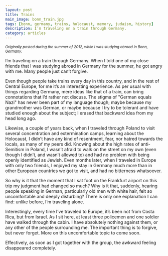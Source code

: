 ```yaml
---
layout: post
title: Trains
main_image: bonn_train.jpg
tags: [bonn, germany, trains, holocaust, memory, judaism, history]
description: I’m traveling on a train through Germany.
category: articles
---
```

<small><em>
Originally posted during the summer of 2012, while I was studying abroad in Bonn, Germany.
</em></small>

I’m traveling on a train through Germany.
When I told one of my close friends that I was studying abroad in Germany for the summer, he got angry with me. Many people just can’t forgive.

Even though people take trains every day in this country, and in the rest of Central Europe, for me it’s an interesting experience. As per usual with things regarding Germany, mere ideas like that of a train, can bring connotations that I’d rather not discuss. The stigma of "German equals Nazi" has never been part of my language though; maybe because my grandmother was German, or maybe because I try to be tolerant and have studied enough about the subject; I erased that backward idea from my head long ago.

Likewise, a couple of years back, when I traveled through Poland to visit several concentration and extermination camps, learning about the Holocaust, I didn’t have any kind of resentment, fear, nor hatred towards the locals, as many of my peers did. Knowing about the high rates of anti-Semitism in Poland, I wasn’t afraid to walk on the street on my own (even though I didn’t, and wasn’t allowed to) and had no problem with being openly identified as Jewish. Even months later, when I traveled in Europe with only two friends, I enjoyed my stay in Germany much more than in other European countries we got to visit, and had no bitterness whatsoever.

So why is it that the moment that I sat foot on the Frankfurt airport on this trip my judgment had changed so much? Why is it that, suddenly, hearing people speaking in German, particularly old men with white hair, felt so uncomfortable and deeply disturbing? There is only one explanation I can find: unlike before, I’m traveling alone.

Interestingly, every time I’ve traveled to Europe, it’s been not from Costa Rica, but from Israel. As I sit here, at least three policemen and one soldier have walked through the cabin. I have absolutely nothing against them, or any other of the people surrounding me. The important thing is to forgive, but never forget.
More on this uncomfortable topic to come soon.

Effectively, as soon as I got together with the group, the awkward feeling disappeared completely.

